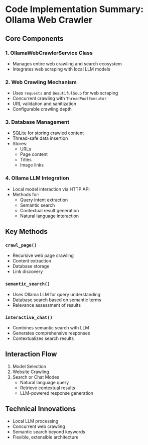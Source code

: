 # Code Implementation Summary: Ollama Web Crawler

## Core Components

### 1. OllamaWebCrawlerService Class
- Manages entire web crawling and search ecosystem
- Integrates web scraping with local LLM models

### 2. Web Crawling Mechanism
- Uses `requests` and `BeautifulSoup` for web scraping
- Concurrent crawling with `ThreadPoolExecutor`
- URL validation and sanitization
- Configurable crawling depth

### 3. Database Management
- SQLite for storing crawled content
- Thread-safe data insertion
- Stores:
  - URLs
  - Page content
  - Titles
  - Image links

### 4. Ollama LLM Integration
- Local model interaction via HTTP API
- Methods for:
  - Query intent extraction
  - Semantic search
  - Contextual result generation
  - Natural language interaction

## Key Methods

### `crawl_page()`
- Recursive web page crawling
- Content extraction
- Database storage
- Link discovery

### `semantic_search()`
- Uses Ollama LLM for query understanding
- Database search based on semantic terms
- Relevance assessment of results

### `interactive_chat()`
- Combines semantic search with LLM
- Generates comprehensive responses
- Contextualizes search results

## Interaction Flow
1. Model Selection
2. Website Crawling
3. Search or Chat Modes
   - Natural language query
   - Retrieve contextual results
   - LLM-powered response generation

## Technical Innovations
- Local LLM processing
- Concurrent web crawling
- Semantic search beyond keywords
- Flexible, extensible architecture
